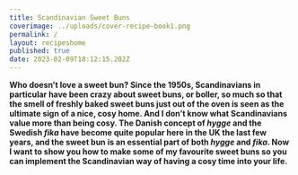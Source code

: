 ```yaml
---
title: Scandinavian Sweet Buns
coverimage: ../uploads/cover-recipe-book1.png
permalink: /
layout: recipeshome
published: true
date: 2023-02-09T18:12:15.202Z
---
```

**Who doesn’t love a sweet bun? Since the 1950s, Scandinavians in particular have been crazy about sweet buns, or boller, so much so that the smell of freshly baked sweet buns just out of the oven is seen as the ultimate sign of a nice, cosy home. And I don’t know what Scandinavians value more than being cosy. The Danish concept of *hygge* and the Swedish *fika* have become quite popular here in the UK the last few years, and the sweet bun is an essential part of both *hygge* and *fika*. Now I want to show you how to make some of my favourite sweet buns so you can implement the Scandinavian way of having a cosy time into your life.**